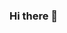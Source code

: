 ### Hi there 👋

<!--
**abigailgeffrey/abigailgeffrey** is a ✨ _special_ ✨ repository because its `README.md` (this file) appears on your GitHub profile.

Here are some ideas to get you started:

- 🔭 I’m currently working on first-year seminar
- 🌱 I’m currently learning to use git
- 👯 I’m looking to collaborate on stuff
--> 
